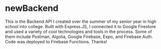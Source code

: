 # newBackend

This is the Backend API I created over the summer of my senior year in high school into college. Built with Express.JS, I connected it to Google Firestore 
and used a variety of cool technologies and tools in the process. Some of them include Postman, Algolia, Google Firebase, Expo, and Firebase Auth.
Code was deployed to Firebase Functions. Thanks!
